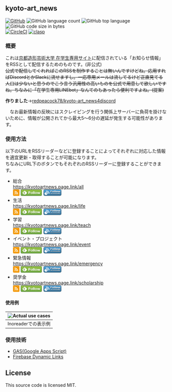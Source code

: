 ## kyoto-art_news
[![GitHub](https://img.shields.io/github/license/redpeacock78/kyoto-art_news)](https://github.com/redpeacock78/kyoto-art_news/blob/master/LICENSE)
![GitHub language count](https://img.shields.io/github/languages/count/redpeacock78/kyoto-art_news)
![GitHub top language](https://img.shields.io/github/languages/top/redpeacock78/kyoto-art_news)
![GitHub code size in bytes](https://img.shields.io/github/languages/code-size/redpeacock78/kyoto-art_news)  
[![CircleCI](https://img.shields.io/circleci/build/github/redpeacock78/kyoto-art_news)](https://circleci.com/gh/redpeacock78/kyoto-art_news)
[![clasp](https://img.shields.io/badge/built%20with-clasp-4285f4.svg)](https://github.com/google/clasp)

### 概要
これは[京都造形芸術大学 在学生専用サイト](https://www.kyoto-art.ac.jp/student/)に配信されている「お知らせ情報」をRSSとして配信するためのものです。(非公式)  
~~公式で配信してくれればこのRSSを制作することは無いんですけどね。応用すればDiscordとかSlackに流せますし。一応専用メールは流してるけど正直見てる人口は少ないと思うのでこう言う汎用性の高いものを公式で用意して欲しいですね。ちなみに「在学生専用LINEbot」なんてのもあったら便利ですよね。(提案)~~  
  
**作りました**→[redpeacock78/kyoto-art_news4discord](https://github.com/redpeacock78/kyoto-art_news4discord)  
  
　なお最新情報の反映にはスクレイピングを行う関係上サーバーに負荷を掛けないために、情報が公開されてから最大5〜6分の遅延が発生する可能性があります。

### 使用方法
以下のURLをRSSリーダーなどに登録することによってそれぞれに対応した情報を適宜更新・取得することが可能になります。  
ちなみにURL下のボタンでもそれぞれのRSSリーダーに登録することができます。

- 総合  
  https://kyotoartnews.page.link/all  
  <a href="https://kyotoartnews.page.link/all"><img src="https://raw.githubusercontent.com/redpeacock78/kyoto-art_news/images/images/rss.png" alt="RSSを購読する" width="20" height="20"></a>
  <a href='https://feedly.com/i/subscription/feed%2Fhttps%3A%2F%2Fkyotoartnews.page.link%2Fall'  target='blank'><img id='feedlyFollow' src='https://raw.githubusercontent.com/redpeacock78/kyoto-art_news/images/images/feedly-follow-rectangle-volume-small_2x.png' alt='follow us in feedly' width='66' height='20'></a>
  <a href="http://www.inoreader.com/feed/https://kyotoartnews.page.link/all" target="blank"><img src="https://raw.githubusercontent.com/redpeacock78/kyoto-art_news/images/images/inoreader-follow.png" alt='follow us in inoreader' width='57' height='20'></a>
- 生活  
  https://kyotoartnews.page.link/life  
  <a href="https://kyotoartnews.page.link/life"><img src="https://raw.githubusercontent.com/redpeacock78/kyoto-art_news/images/images/rss.png" alt="RSSを購読する" width="20" height="20"></a>
  <a href='https://feedly.com/i/subscription/feed%2Fhttps%3A%2F%2Fkyotoartnews.page.link%2Flife'  target='blank'><img id='feedlyFollow' src='https://raw.githubusercontent.com/redpeacock78/kyoto-art_news/images/images/feedly-follow-rectangle-volume-small_2x.png' alt='follow us in feedly' width='66' height='20'></a>
  <a href="http://www.inoreader.com/feed/https://kyotoartnews.page.link/life" target="blank"><img src="https://raw.githubusercontent.com/redpeacock78/kyoto-art_news/images/images/inoreader-follow.png" alt='follow us in inoreader' width='57' height='20'></a>
- 学習  
  https://kyotoartnews.page.link/teach  
  <a href="https://kyotoartnews.page.link/teach"><img src="https://raw.githubusercontent.com/redpeacock78/kyoto-art_news/images/images/rss.png" alt="RSSを購読する" width="20" height="20"></a>
  <a href='https://feedly.com/i/subscription/feed%2Fhttps%3A%2F%2Fkyotoartnews.page.link%2Fteach'  target='blank'><img id='feedlyFollow' src='https://raw.githubusercontent.com/redpeacock78/kyoto-art_news/images/images/feedly-follow-rectangle-volume-small_2x.png' alt='follow us in feedly' width='66' height='20'></a>
  <a href="http://www.inoreader.com/feed/https://kyotoartnews.page.link/teach" target="blank"><img src="https://raw.githubusercontent.com/redpeacock78/kyoto-art_news/images/images/inoreader-follow.png" alt='follow us in inoreader' width='57' height='20'></a>
- イベント・プロジェクト  
  https://kyotoartnews.page.link/event  
  <a href="https://kyotoartnews.page.link/event"><img src="https://raw.githubusercontent.com/redpeacock78/kyoto-art_news/images/images/rss.png" alt="RSSを購読する" width="20" height="20"></a>
  <a href='https://feedly.com/i/subscription/feed%2Fhttps%3A%2F%2Fkyotoartnews.page.link%2Fevent'  target='blank'><img id='feedlyFollow' src='https://raw.githubusercontent.com/redpeacock78/kyoto-art_news/images/images/feedly-follow-rectangle-volume-small_2x.png' alt='follow us in feedly' width='66' height='20'></a>
  <a href="http://www.inoreader.com/feed/https://kyotoartnews.page.link/event" target="blank"><img src="https://raw.githubusercontent.com/redpeacock78/kyoto-art_news/images/images/inoreader-follow.png" alt='follow us in inoreader' width='57' height='20'></a>
- 緊急情報  
  https://kyotoartnews.page.link/emergency  
  <a href="https://kyotoartnews.page.link/emergency"><img src="https://raw.githubusercontent.com/redpeacock78/kyoto-art_news/images/images/rss.png" alt="RSSを購読する" width="20" height="20"></a>
  <a href='https://feedly.com/i/subscription/feed%2Fhttps%3A%2F%2Fkyotoartnews.page.link%2Femergency'  target='blank'><img id='feedlyFollow' src='https://raw.githubusercontent.com/redpeacock78/kyoto-art_news/images/images/feedly-follow-rectangle-volume-small_2x.png' alt='follow us in feedly' width='66' height='20'></a>
  <a href="http://www.inoreader.com/feed/https://kyotoartnews.page.link/emergency" target="blank"><img src="https://raw.githubusercontent.com/redpeacock78/kyoto-art_news/images/images/inoreader-follow.png" alt='follow us in inoreader' width='57' height='20'></a>
- 奨学金  
  https://kyotoartnews.page.link/scholarship  
  <a href="https://kyotoartnews.page.link/scholarship"><img src="https://raw.githubusercontent.com/redpeacock78/kyoto-art_news/images/images/rss.png" alt="RSSを購読する" width="20" height="20"></a>
  <a href='https://feedly.com/i/subscription/feed%2Fhttps%3A%2F%2Fkyotoartnews.page.link%2Fscholarship'  target='blank'><img id='feedlyFollow' src='https://raw.githubusercontent.com/redpeacock78/kyoto-art_news/images/images/feedly-follow-rectangle-volume-small_2x.png' alt='follow us in feedly' width='66' height='20'></a>
  <a href="http://www.inoreader.com/feed/https://kyotoartnews.page.link/scholarship" target="blank"><img src="https://raw.githubusercontent.com/redpeacock78/kyoto-art_news/images/images/inoreader-follow.png" alt='follow us in inoreader' width='57' height='20'></a>
#### 使用例
|<img src="https://i.imgur.com/A0Qp32h.png" alt="Actual use cases" title="Inoreader">|
|:-:|
|Inoreaderでの表示例|

### 使用技術
- [GAS(Google Apps Script)](https://developers.google.com/apps-script/)
- [Firebase Dynamic Links](https://firebase.google.com/docs/dynamic-links?hl=ja)

## License
This source code is licensed MIT.